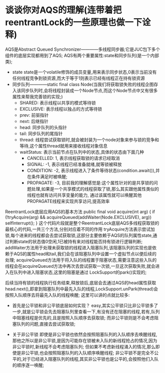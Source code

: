 # 谈谈你对AQS的理解(连带着把reentrantLock的一些原理也做一下诠释)
  AQS是Abstract Queued Synchronizer————多线程同步器;它是JUC包下多个组件的底层实现都用到了AQS;
  AQS有两个重要属性:state和同步队列(是一个内部类);
  - state
    state是一个volatile修饰的成员变量,用来表示同步状态,0表示当前没有任何线程竞争到锁资源,而大于等于1则表示已经有线程正在持有锁资源
  - 同步队列————static final class Node(当我们将获取锁失败的线程企图存入该同步队列时,会将线程封装成一个Node节点,而这个Node节点中又有很多属性来帮我完善锁的实现;)
    - SHARED: 表示线程以共享的模式等待锁
    - EXCLUSIVE: 表示线程以独占的方式等待锁
    - prev: 前驱指针
    - next: 后继指针
    - head: 同步队列的头指针
    - tail: 同步队列的尾指针
    - thread: 线程尝试获取锁时,就会被封装为一个node对象来参与锁的竞争和等待,这个属性thread就用来接收线程对象信息
    - waitStatus: 表示当前节点在队列中的状态,具体的状态由下面几种
      - CANCELLED: 1, 表示线程获取锁的请求已经取消
      - SIGNAL: -1, 表示线程已经准备就绪,就等锁被释放
      - CONDITION: -2, 表示线程进入了条件等待状态(condition.await()),并在条件满足时被唤醒;
      - PROPAGATE: -3, 目前我的理解感觉是:这个属性针对的是共享锁的问题处理,如果是一个共享模式的线程获取了锁,那么其实跟他属性类似的线程也就有访问共享变量的能力,
                  通过该属性就可以唤醒其他PROPAGATE线程来实现共享访问,提高效率
    
  ReentrantLock底层应用AQS的基本方法
  public final void acquire(int arg) {
    if (!tryAcquire(arg) &&
    acquireQueued(addWaiter(Node.EXCLUSIVE), arg))
    selfInterrupt();
  }
  这个代码片段就是整个ReentrantLock底层AQS多线程获取锁的最核心的代码,一共三个方法,分别对应着不同的作用
  tryAcquire方法表示尝试加锁,每个进来的线程都会去尝试获取锁,这部分主要依赖于AQS的队列属性state,通过判断state的状态值0空闲,1已被持有来对线程能否持有锁进行逻辑判断;
  addWaiter方法用于处理未获取锁的线程进入阻塞队列,该阻塞队列的实现也是依赖于AQS的属性head和tail,我们会在该阻塞队列中设置一个虚拟节点以便后续的处理;
  acquireQueued方法用于将入队的线程置于阻塞状态,需要注意这些入队的线程会在acquireQueued方法中再次去尝试获取一次锁,一旦这次获取失败,就会进入在队列中进入阻塞状态,这里的阻塞是通过
LockSupport的park()实现的;

  后续当持有锁的线程执行任务结束,释放锁后,底层会去通过AQS的head属性获取head.next(),即拿到阻塞队列中最先入队的线程,LockSupport.unPark(thread)会按照入队顺序去将最先入队的线程唤醒;
  这里可以讲的点就比较多:
- 首先是公平锁和非公平锁底层如何实现？
  easy,其实公平锁只比非公平锁多了一步,就是公平锁会先去阻塞队列里查看一下,有没有还在阻塞的线程,若有,队列中阻塞线程是优先的,且是按照入队顺序去获取锁;
  而非公平锁则是不会考虑阻塞队列的问题,直接去尝试获取锁;

- 关于非公平锁
  即使是非公平锁也依然会按照阻塞队列的入队顺序去唤醒线程,那他之所以是非公平锁,是因为可能存在锁被未入队的新线程抢占的情况,因为非公平锁时,新线程不会考虑阻塞队列;
  但如果不考虑新线程涌入的情况,那么即使是非公平锁,也会按照阻塞队列的入队顺序唤醒线程;
  非公平锁不是完全不公平的,对于已经进入阻塞队列的线程,其实非公平锁也是公平的,会按照他们入队的顺序逐一唤醒;